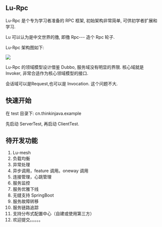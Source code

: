 
## Lu-Rpc

Lu-Rpc 是个专为学习者准备的 RPC 框架, 初始架构非常简单, 可供初学者扩展和学习.

Lu 可以认为是中文世界的撸, 即撸 Rpc--- 造个 Rpc 轮子.

Lu-Rpc 架构图如下:

![](https://upload-images.jianshu.io/upload_images/4236553-a2bf8ddf71d1a993.png?imageMogr2/auto-orient/strip%7CimageView2/2/w/1240)



Lu-Rpc 的领域模型设计借鉴 Dubbo, 服务域没有明显的界限. 核心域就是 Invoker, 非常合适作为核心领域模型的接口.

会话域可以是Request,也可以是 Invocation. 这个问题不大.

## 快速开始

在 test 目录下: cn.thinkinjava.example

先启动 ServerTest, 再启动 ClientTest. 


## 待开发功能
1. Lu-mesh
2. 负载均衡
3. 异常处理
4. 异步调用，feature 调用。oneway 调用
5. 连接管理，心跳管理
6. 服务监控
7. 服务优雅下线
8. 无缝支持 SpringBoot
9. 服务故障转移
10. 服务链路追踪
11. 支持分布式配置中心（自建或使用第三方）
12. 欢迎提交。。。。。


